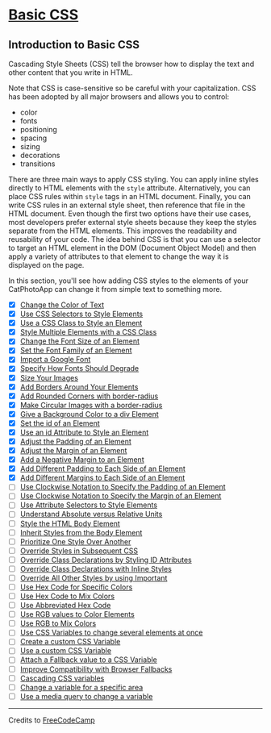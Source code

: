 # [Basic CSS](https://learn.freecodecamp.org/responsive-web-design/basic-css/)

## Introduction to Basic CSS

Cascading Style Sheets (CSS) tell the browser how to display the text and other content that you write in HTML.

Note that CSS is case-sensitive so be careful with your capitalization. CSS has been adopted by all major browsers and allows you to control:

- color
- fonts
- positioning
- spacing
- sizing
- decorations
- transitions

There are three main ways to apply CSS styling. You can apply inline styles directly to HTML elements with the `style` attribute. Alternatively, you can place CSS rules within `style` tags in an HTML document. Finally, you can write CSS rules in an external style sheet, then reference that file in the HTML document. Even though the first two options have their use cases, most developers prefer external style sheets because they keep the styles separate from the HTML elements. This improves the readability and reusability of your code. The idea behind CSS is that you can use a selector to target an HTML element in the DOM (Document Object Model) and then apply a variety of attributes to that element to change the way it is displayed on the page.

In this section, you'll see how adding CSS styles to the elements of your CatPhotoApp can change it from simple text to something more.

- [x] [Change the Color of Text](01-change-the-color-of-text.html)
- [x] [Use CSS Selectors to Style Elements](02-use-css-selectors-to-style-elements.html)
- [x] [Use a CSS Class to Style an Element](03-use-a-css-class-to-style-an-element.html)
- [x] [Style Multiple Elements with a CSS Class](04-style-multiple-elements-with-a-css-class.html)
- [x] [Change the Font Size of an Element](05-change-the-font-size-of-an-element.html)
- [x] [Set the Font Family of an Element](06-set-the-font-family-of-an-element.html)
- [x] [Import a Google Font](07-import-a-google-font.html)
- [x] [Specify How Fonts Should Degrade](08-specify-how-fonts-should-degrade.html)
- [x] [Size Your Images](09-size-your-images.html)
- [x] [Add Borders Around Your Elements](10-add-borders-around-your-elements.html)
- [x] [Add Rounded Corners with border-radius](11-add-rounded-corners-with-border-radius.html)
- [x] [Make Circular Images with a border-radius](12-make-circular-images-with-a-border-radius.html)
- [x] [Give a Background Color to a div Element](13-give-a-background-color-to-a-div-element.html)
- [x] [Set the id of an Element](14-set-the-id-of-an-element.html)
- [x] [Use an id Attribute to Style an Element](15-use-an-id-attribute-to-style-an-element.html)
- [x] [Adjust the Padding of an Element](16-adjust-the-padding-of-an-element.html)
- [x] [Adjust the Margin of an Element](17-adjust-the-margin-of-an-element.html)
- [x] [Add a Negative Margin to an Element](18-add-a-negative-margin-to-an-element.html)
- [x] [Add Different Padding to Each Side of an Element](19-add-different-padding-to-each-side-of-an-element.html)
- [x] [Add Different Margins to Each Side of an Element](20-add-different-margins-to-each-side-of-an-element.html)
- [ ] [Use Clockwise Notation to Specify the Padding of an Element](21-use-clockwise-notation-to-specify-the-padding-of-an-element.html)
- [ ] [Use Clockwise Notation to Specify the Margin of an Element](22-use-clockwise-notation-to-specify-the-margin-of-an-element.html)
- [ ] [Use Attribute Selectors to Style Elements](23-use-attribute-selectors-to-style-elements.html)
- [ ] [Understand Absolute versus Relative Units](24-understand-absolute-versus-relative-units.html)
- [ ] [Style the HTML Body Element](25-style-the-html-body-element.html)
- [ ] [Inherit Styles from the Body Element](26-inherit-styles-from-the-body-element.html)
- [ ] [Prioritize One Style Over Another](27-prioritize-one-style-over-another.html)
- [ ] [Override Styles in Subsequent CSS](28-override-styles-in-subsequent-css.html)
- [ ] [Override Class Declarations by Styling ID Attributes](29-override-class-declarations-by-styling-id-attributes.html)
- [ ] [Override Class Declarations with Inline Styles](30-override-class-declarations-with-inline-styles.html)
- [ ] [Override All Other Styles by using Important](31-override-all-other-styles-by-using-important.html)
- [ ] [Use Hex Code for Specific Colors](32-use-hex-code-for-specific-colors.html)
- [ ] [Use Hex Code to Mix Colors](33-use-hex-code-to-mix-colors.html)
- [ ] [Use Abbreviated Hex Code](34-use-abbreviated-hex-code.html)
- [ ] [Use RGB values to Color Elements](35-use-rgb-values-to-color-elements.html)
- [ ] [Use RGB to Mix Colors](36-use-rgb-to-mix-colors.html)
- [ ] [Use CSS Variables to change several elements at once](37-use-css-variables-to-change-several-elements-at-once.html)
- [ ] [Create a custom CSS Variable](38-create-a-custom-css-variable.html)
- [ ] [Use a custom CSS Variable](39-use-a-custom-css-variable.html)
- [ ] [Attach a Fallback value to a CSS Variable](40-attach-a-fallback-value-to-a-css-variable.html)
- [ ] [Improve Compatibility with Browser Fallbacks](41-improve-compatibility-with-browser-fallbacks.html)
- [ ] [Cascading CSS variables](42-cascading-css-variables.html)
- [ ] [Change a variable for a specific area](43-change-a-variable-for-a-specific-area.html)
- [ ] [Use a media query to change a variable](44-use-a-media-query-to-change-a-variable.html)

---

Credits to [FreeCodeCamp](https://www.freecodecamp.org/)